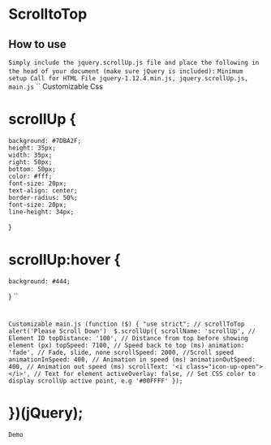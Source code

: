 # ScrolltoTop
## How to use
``
Simply include the jquery.scrollUp.js file and place the following in the head of your document (make sure jQuery is included):
``
``
Minimum setup
Call for HTML File
jquery-1.12.4.min.js,
jquery.scrollUp.js,
main.js
``
``
Customizable Css
# scrollUp {
	background: #7DBA2F;
	height: 35px;
	width: 35px;
	right: 50px;
	bottom: 50px;
	color: #fff;
	font-size: 20px;
	text-align: center;
	border-radius: 50%;
	font-size: 20px;
	line-height: 34px;
}
# scrollUp:hover {
	background: #444;
}
``

#
` Customizable main.js
 (function ($) {
"use strict";
 // scrollToTop
alert('Please Scroll Down') 
 $.scrollUp({
	scrollName: 'scrollUp', // Element ID
	topDistance: '100', // Distance from top before showing element (px)
	topSpeed: 7100, // Speed back to top (ms)
	animation: 'fade', // Fade, slide, none
	scrollSpeed: 2000, //Scroll speed
	animationInSpeed: 400, // Animation in speed (ms)
	animationOutSpeed: 400, // Animation out speed (ms)
	scrollText: '<i class="icon-up-open"></i>', // Text for element
	activeOverlay: false, // Set CSS color to display scrollUp active point, e.g '#00FFFF'
 });
 `
# })(jQuery);


``
Demo 
``
